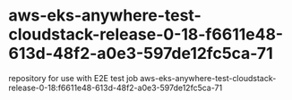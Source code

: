 # aws-eks-anywhere-test-cloudstack-release-0-18-f6611e48-613d-48f2-a0e3-597de12fc5ca-71
repository for use with E2E test job aws-eks-anywhere-test-cloudstack-release-0-18:f6611e48-613d-48f2-a0e3-597de12fc5ca-71
